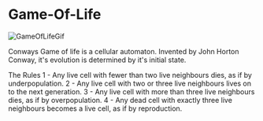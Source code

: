 # Game-Of-Life


![GameOfLifeGif](https://user-images.githubusercontent.com/59428583/97030480-10cbee80-151c-11eb-8bd0-3d81a574ae9d.gif)

Conways Game of life is a cellular automaton. Invented by John Horton Conway, it's evolution is determined by it's initial state. 

The Rules
1 - Any live cell with fewer than two live neighbours dies, as if by underpopulation.
2 - Any live cell with two or three live neighbours lives on to the next generation.
3 - Any live cell with more than three live neighbours dies, as if by overpopulation.
4 - Any dead cell with exactly three live neighbours becomes a live cell, as if by reproduction.
